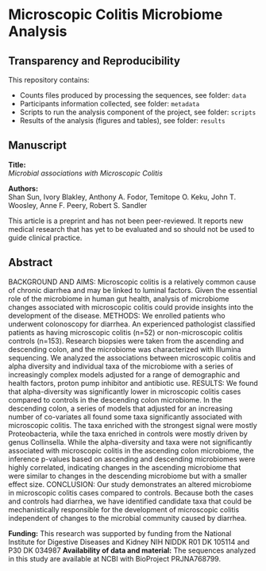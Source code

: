 
# Microscopic Colitis Microbiome Analysis

## Transparency and Reproducibility

This repository contains:         

 * Counts files produced by processing the sequences, see folder: `data`
 * Participants information collected, see folder: `metadata`
 * Scripts to run the analysis component of the project, see folder: `scripts`
 * Results of the analysis (figures and tables), see folder: `results`
 
## Manuscript

**Title:**                
_Microbial associations with Microscopic Colitis_

**Authors:**               
Shan Sun, Ivory Blakley, Anthony A. Fodor, Temitope O. Keku,  John T. Woosley, Anne F. Peery, Robert S. Sandler 

This article is a preprint and has not been peer-reviewed. It reports new medical research that has yet to be evaluated and so should not be used to guide clinical practice.

## Abstract
BACKGROUND AND AIMS: 
Microscopic colitis is a relatively common cause of chronic diarrhea and may be linked to luminal factors. Given the essential role of the microbiome in human gut health, analysis of microbiome changes associated with microscopic colitis could provide insights into the development of the disease.
METHODS:
We enrolled patients who underwent colonoscopy for diarrhea. An experienced pathologist classified patients as having microscopic colitis (n=52) or non-microscopic colitis controls (n=153). Research biopsies were taken from the ascending and descending colon, and the microbiome was characterized with Illumina sequencing. We analyzed the associations between microscopic colitis and alpha diversity and individual taxa of the microbiome with a series of increasingly complex models adjusted for a range of demographic and health factors, proton pump inhibitor and antibiotic use.
RESULTS: 
We found that alpha-diversity was significantly lower in microscopic colitis cases compared to controls in the descending colon microbiome.  In the descending colon, a series of models that adjusted for an increasing number of co-variates all found some taxa significantly associated with microscopic colitis. The taxa enriched with the strongest signal were mostly Proteobacteria, while the taxa enriched in controls were mostly driven by genus Collinsella. While the alpha-diversity and taxa were not significantly associated with microscopic colitis in the ascending colon microbiome, the inference p-values based on ascending and descending microbiomes were highly correlated, indicating changes in the ascending microbiome that were similar to changes in the descending microbiome but with a smaller effect size.
CONCLUSION:
Our study demonstrates an altered microbiome in microscopic colitis cases compared to controls. Because both the cases and controls had diarrhea, we have identified candidate taxa that could be mechanistically responsible for the development of microscopic colitis independent of changes to the microbial community caused by diarrhea.


**Funding:**
This research was supported by funding from the National Institute for Digestive Diseases and Kidney NIH NIDDK R01 DK 105114 and P30 DK 034987
**Availability of data and material:**
The sequences analyzed in this study are available at NCBI with BioProject PRJNA768799.
